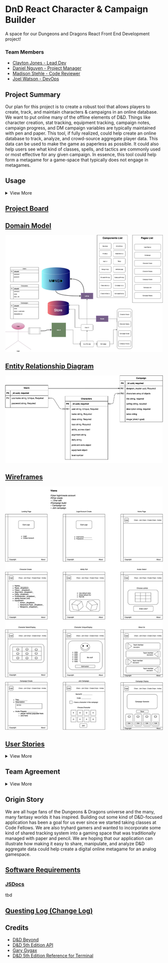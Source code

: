 # DnD React Character & Campaign Builder
A space for our Dungeons and Dragons React Front End Development project!

### Team Members
* [Clayton Jones - Lead Dev](https://www.linkedin.com/in/claytonjjones/)
* [Daniel Nguyen - Project Manager](https://www.linkedin.com/in/danielknguyen/)
* [Madison Stehle - Code Reviewer](https://www.linkedin.com/in/madison-stehle/)
* [Joel Watson - DevOps](https://www.linkedin.com/in/jwatsondev/)

## Project Summary

Our plan for this project is to create a robust tool that allows players to create, track, and maintain characters & campaigns in an online database. We want to put online many of the offline elements of D&D. Things like character creation, stat tracking, equipment tracking, campaign notes, campaign progress, and DM campaign variables are typically maintained with pen and paper. This tool, if fully realized, could help create an online database to track, analyze, and crowd-source aggregate player data. This data can be used to make the game as paperless as possible. It could also help users see what kind of classes, spells, and tactics are commonly used or most effective for any given campaign. In essence, this tool could help form a metagame for a game-space that typically does not engage in metagames. 


## Usage
<details>
  <summary>View More</summary>

### Start

### Login / Signup

### Main Menu

### Character Create

### View Characters

### Character Edit/Delete

### Campaign Create

### Campaign Join

</details>

## [Project Board](https://github.com/orgs/Dungeons-Developers/projects/2)

## [Domain Model](https://drive.google.com/file/d/196KsNOzzaqHivEBhvdhTOhMy3-asgoYp/view?usp=sharing)

![domain model](/assets/DND_DomainModel.jpg)

## [Entity Relationship Diagram](https://drive.google.com/file/d/10cdamszok8mj23_CopDLEN0MhmDPcpwl/view?usp=sharing)

![entity relationship diagram](/assets/Entity_Relationship_Diagram.jpg)

## [Wireframes](https://drive.google.com/file/d/1AUwJ9gqLfvr8a-ldhsPsCQoHdSrsm_4X/view?usp=sharing)

![wireframes](/assets/DND_Wireframes.jpg)

## [User Stories](https://docs.google.com/document/d/1SQk5x4nBMLqfr1e801awTJqUFwUpHibxPnDktqCBGuM/edit?usp=sharing)
<details>
  <summary>View More</summary>
  
### 1. User Login 
**User Story:**
As a user, I want to be able to create an account such that my user data is only accessible to me.

**Feature Tasks:**
* Create data structure for the player object
* User login will require username, password, and email (for campaign invite reasons?)
* Build a user flow to navigate the user through account creation and account login
* Save all this info into an object tied to the user account

**Acceptance Tests:**
* Ensure that the user object is well-structured and scalable
* Ensure that the instructions for iterating through account creation are simple and easy to understand
* Give the user the chance to review and change data before the creation process finishes

### 2. New Character Creation
**User Story:**
As a user, I want to be able to create a new character by choosing from a list of common attributes: class, race, gender, name, alignment, background, etc.

**Feature Tasks:**
* Create data structure for the character object
* Build a user flow to navigate the user to select from given options for each attribute
* Save all this info into an object tied to the user account

**Acceptance Tests:**
* Ensure that the character object is well-structured and user-friendly to build
* Ensure that the instructions for iterating through character creation are simple and easy to understand
* Give the user the chance to review and change data before the creation process finishes

### 3. Character Cards
**User Story:**
As a user, I want to be able to view my created characters with each character displayed on a standardized card. I also want to be able to click on the card for an expanded view with edit options.

**Feature Tasks:**
* Utilize Material UI to build character cards
* Build an expanded view to show character details and edit options
* Have the ability to drag cards around to reorder them

**Acceptance Tests:**
* Ensure that the cards are responsive to varying screen sizes
* Ensure that the instructions for manipulating cards are clear and understandable
* Give the user the chance to review and change data before edit changes are locked in

### 4. Campaign Rooms
**User Story:**
As a user, I want to be able to create a campaign room that will host my party. I should have admin/DM access for any campaign room I create. As a user, I should be able to join previously created campaigns by using an access key. 

**Feature Tasks:**
* Create a view for the campaign that displays all player cards assigned to the campaign
* Allow the user to create an access key that is unique to their campaign
* Allow players to join campaign via that access key/invite email
* DM Powers: Allow the user to edit details about the campaign and edit player data tied to the campaign
campaign description, campaign name, player stats

**Acceptance Tests:**
* Ensure that the campaign object is well structured and can accept incoming character objects
* Ensure that the instructions for building a campaign are clear
* Ensure that the instructions for joining a campaign are clear
* Give the user the chance to review and change campaign data before saving

### 5. Campaign Invites
**User Story:**
As a user who created a campaign, I want to be able to invite my friends to join the campaign. I should be able to do this by sending users a notification by searching up their username.

**Feature Tasks:** 
* Create the ability to send invites to other players by searching for usernames.
* Invite should trigger a notification sent to the invited player. Notification will contain an access code to join the game.

**Acceptance Tests:**
* Ensure that the instructions for sending invites is clear
* Ensure that instructions for accepting invites is clear
* Ensure that invite send can properly send an email to the designated user
* Give the user to chance to review invite send details before sending

</details>

## Team Agreement
<details>
  <summary>View More</summary>

**Communication plan:** 
How will your group communicate with each other? What is your strategy for ensuring everyone’s voices are heard, and that contributions from both loud and soft voices are listened to? Do you have a plan for managing psychological safety?

Slack will be our primary channel for communication. We will be sure to have each member contribute to all discussions, assuming they feel they have something to say. Nothing is required.
In the event of psychological safety issues, concerned members should reach out to a 3rd party within the group to mediate. If that is not amenable or if that fails to mitigate the issue, the concerned members will reach out to Sonia or CF admins to escalate the issue.

**Conflict plan:** What will your group do when it encounters conflict? What will your process be to resolve it?
Should a conflict arise, we will discuss it as a group. We can either vote or refer to the lead for that scope to break ties. If the conflict is personal, we will revert to the guidelines outlined in our Communication Plan. 

**Work plan:** How you will identify tasks, assign tasks, know when they are complete, and manage work in general? In particular, make sure you know how you’ll track whether everyone is contributing equally to all parts of the application, and that each person is working on “meaty” problems. What project management tool will be used?

We will use Github Projects for task management. We will aim to balance the number of commits equally across the team. We may or may not assign a Project Manager role to the team (Daniel volunteers).

**Git process:** What is your Git flow? How many people must review a PR? Who merges PRs? How often will you merge? How will you communicate that it’s time to merge?

`Master > Dev > Feature`

Feature merges into Dev branch will require one other team member to approve. Merges from dev into master will require every member of the team to approve, pending a code review.

Merge communication will happen via Slack, or over comms via Remo.

**Anything else you feel is important:** Expectations around work times, stand-up times(outside of the ones schedule with the instructional team), taking breaks/seeking help when you’re stuck, etc.

Regarding working windows, we will stick to class hours (6:30 to 9:30pm, M-Th) as a bare minimum. If folks want to start earlier or work later, that is totally okay too! 

</details>

## Origin Story

We are all huge fans of the Dungeons & Dragons universe and the many, many fantasy worlds it has inspired. Building out some kind of D&D-focused application has been a goal for us ever since we started taking classes at Code Fellows. We are also tryhard gamers and wanted to incorporate some kind of shared tracking system into a gaming space that was traditionally managed with paper and pencil. We are hoping that our application can illustrate how making it easy to share, manipulate, and analyze D&D aggregate data could help create a digital online metagame for an analog gamespace.

## [Software Requirements](/requirements.md)

### [JSDocs]()
tbd

## [Questing Log (Change Log)](/questingLog/log.md)

## Credits

* [D&D Beyond](https://www.dndbeyond.com/)
* [D&D 5th Edition API](https://www.dnd5eapi.co/)
* [Gary Gygax](https://en.wikipedia.org/wiki/Gary_Gygax)
* [D&D 5th Edition Reference for Terminal](https://github.com/cachance7/fuzzy5e)
